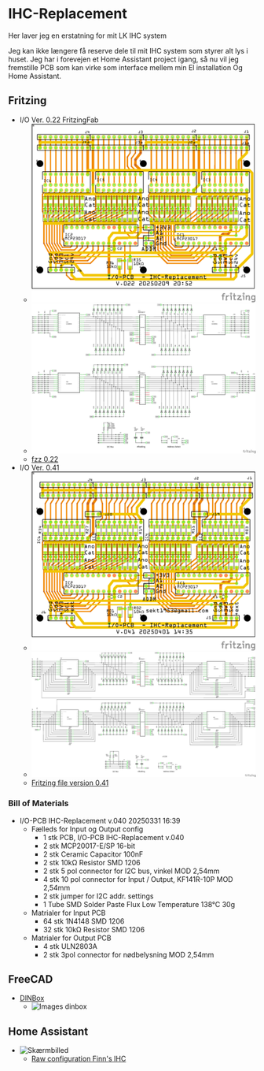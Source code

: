 # IHC-Replacement

Her laver jeg en erstatning for mit LK IHC system

Jeg kan ikke længere få reserve dele til mit IHC system som styrer alt lys i huset. 
Jeg har i forevejen et Home Assistant project igang, så nu vil jeg fremstille PCB som kan virke som interface mellem min El installation Og Home Assistant.

## Fritzing

* I/O Ver. 0.22 FritzingFab
  * ![PCB 0.22](./Fritzing/IO-PCB/FritzingFab_v_0.22/Input_Board_021_pcb.png)
  * ![schem 0.22](./Fritzing/IO-PCB/FritzingFab_v_0.22/Input_Board_021_schem.png)
  * [fzz 0.22](./Fritzing/IO-PCB/FritzingFab_v_0.22/Input_Board_022.fzz)
* I/O Ver. 0.41 
  * ![PCB 0.41](./Fritzing/IO-PCB/v_0.4.x/041/Input_Board_041_pcb.png )
  * ![schem 0.41](./Fritzing/IO-PCB/v_0.4.x/041/Input_Board_041_schem.png)
  * [Fritzing file version 0.41](./Fritzing/IO-PCB/v_0.4.x/041/Input_Board_041.fzz)

### Bill of Materials

* I/O-PCB IHC-Replacement v.040 20250331 16:39
  * Fælleds for Input og Output config
    * 1 stk PCB, I/O-PCB IHC-Replacement v.040
    * 2 stk MCP20017-E/SP 16-bit
    * 2 stk Ceramic Capacitor 100nF
    * 2 stk 10kΩ Resistor SMD 1206
    * 2 stk 5 pol connector for I2C bus, vinkel MOD 2,54mm
    * 4 stk 10 pol connector for Input / Output, KF141R-10P MOD 2,54mm
    * 2 stk jumper for I2C addr. settings
    * 1 Tube SMD Solder Paste Flux Low Temperature 138°C 30g
  * Matrialer for Input PCB
    * 64 stk 1N4148 SMD 1206
    * 32 stk 10kΩ Resistor SMD 1206
  * Matrialer for Output PCB
    * 4 stk ULN2803A
    * 2 stk 3pol connector for nødbelysning MOD 2,54mm

## FreeCAD

* [DINBox ](./FreeCAD/DINBox_002.FCStd)
  * ![Images dinbox](./FreeCAD/Images/Skærmbillede%20fra%202024-12-03%2021-47-26.png)

## Home Assistant

* ![Skærmbilled](./HomeAssistant/Images/Skærmbillede%20fra%202025-03-30%2011-12-03.png)
  * [Raw configuration Finn's IHC](./HomeAssistant/RawConfigurationFinnsIHC.yaml)
